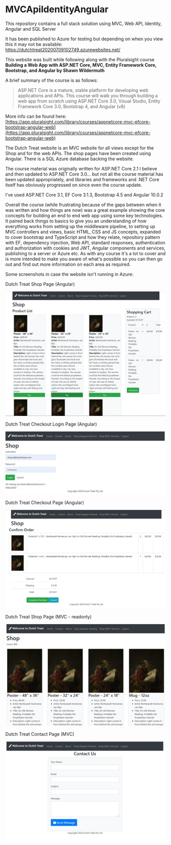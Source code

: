 # MVCApiIdentityAngular
This repository contains a full stack solution using MVC, Web API, Identity, Angular and SQL Server

It has been published to Azure for testing but depending on when you view this it may not be available: https://dutchtreat20200709102749.azurewebsites.net/

This website was built while following along with the Pluralsight course **Building a Web App with ASP.NET Core, MVC, Entity Framework Core, Bootstrap, and Angular by Shawn Wildermuth**

A brief summary of the course is as follows:
> ASP.NET Core is a mature, stable platform for developing web applications and APIs. This course will walk you through building a web app from scratch using ASP.NET Core 3.0, Visual Studio, Entity Framework Core 3.0, Bootstrap 4, and Angular (v8)

More info can be found here: [https://app.pluralsight.com/library/courses/aspnetcore-mvc-efcore-bootstrap-angular-web](https://app.pluralsight.com/library/courses/aspnetcore-mvc-efcore-bootstrap-angular-web)

The Dutch Treat website is an MVC website for all views except for the Shop and for the web APIs.  The shop pages have been created using Angular.  There is a SQL Azure database backing the website.

The course material was originally written for ASP.NET Core 2.1 I believe and then updated to ASP.NET Core 3.0... but not all the course material has been
updated appropriately, and libraries and frameworks and .NET Core itself has obviously progressed on since even the course update.

I've used ASP.NET Core 3.1, EF Core 3.1.3, Bootstrap 4.5 and Angular 10.0.2

Overall the course (while frustrating because of the gaps between when it was written and how things are now) was a great example showing the core concepts
for building an end to end web app using some key technologies.  It paired back things to basics to give you an understanding of how everything works from
setting up the middleware pipeline, to setting up MVC controllers and views, basic HTML, CSS and JS concepts, expanded to cover bootstrap and TypeScript and
how they relate, repository pattern with EF, dependency injection, Web API, standard responses, authentication and authorization with cookies and JWT, Angular
components and services, publishing to a server or Azure etc.  As with any course it's a lot to cover and is more intended to make you aware of what's
possible so you can then go out and find out more information on each area as required.

Some screenshots in case the website isn't running in Azure:

Dutch Treat Shop Page (Angular)

![Dutch Treat Shop Page](/DutchTreatShop.JPG)

Dutch Treat Checkout Login Page (Angular)

![Dutch Treat Login Page](/DutchTreatLogin.JPG)

Dutch Treat Checkout Page (Angular)

![Dutch Treat Checkout Page](/DutchTreatCheckout.JPG)

Dutch Treat Shop Page (MVC - readonly)

![Dutch Treat MVC Shop Page](/DutchTreatMVCShop.JPG)

Dutch Treat Contact Page (MVC)

![Dutch Treat Contact Page](/DutchTreatContact.JPG)
